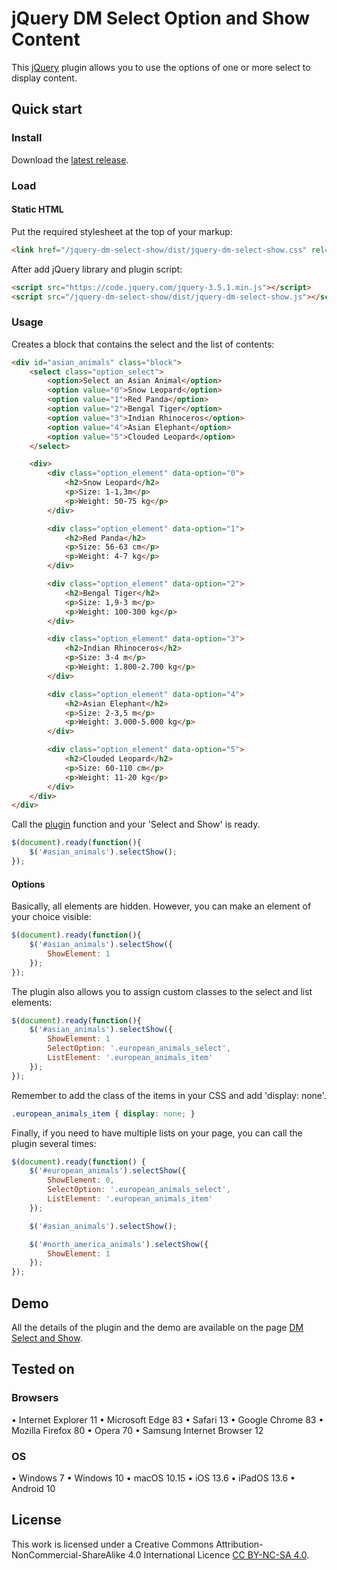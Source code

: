 # jQuery DM Select Option and Show Content

This [jQuery](https://jquery.com/) plugin allows you to use the options of one or more select to display content.

## Quick start

### Install

Download the [latest release](https://github.com/davidemancuso/jquery-dm-select-show/releases).

### Load

#### Static HTML

Put the required stylesheet at the top of your markup:

```html
<link href="/jquery-dm-select-show/dist/jquery-dm-select-show.css" rel="stylesheet" type="text/css" media="all">
```

After add jQuery library and plugin script:

```html
<script src="https://code.jquery.com/jquery-3.5.1.min.js"></script>
<script src="/jquery-dm-select-show/dist/jquery-dm-select-show.js"></script>
```

### Usage

Creates a block that contains the select and the list of contents:

```html
<div id="asian_animals" class="block">
    <select class="option_select">
        <option>Select an Asian Animal</option>
        <option value="0">Snow Leopard</option>
        <option value="1">Red Panda</option>
        <option value="2">Bengal Tiger</option>
        <option value="3">Indian Rhinoceros</option>
        <option value="4">Asian Elephant</option>
        <option value="5">Clouded Leopard</option>
    </select>

    <div>
        <div class="option_element" data-option="0">
            <h2>Snow Leopard</h2>
            <p>Size: 1-1,3m</p>
            <p>Weight: 50-75 kg</p>
        </div>

        <div class="option_element" data-option="1">
            <h2>Red Panda</h2>
            <p>Size: 56-63 cm</p>
            <p>Weight: 4-7 kg</p>
        </div>

        <div class="option_element" data-option="2">
            <h2>Bengal Tiger</h2>
            <p>Size: 1,9-3 m</p>
            <p>Weight: 100-300 kg</p>
        </div>

        <div class="option_element" data-option="3">
            <h2>Indian Rhinoceros</h2>
            <p>Size: 3-4 m</p>
            <p>Weight: 1.800-2.700 kg</p>
        </div>

        <div class="option_element" data-option="4">
            <h2>Asian Elephant</h2>
            <p>Size: 2-3,5 m</p>
            <p>Weight: 3.000-5.000 kg</p>
        </div>

        <div class="option_element" data-option="5">
            <h2>Clouded Leopard</h2>
            <p>Size: 60-110 cm</p>
            <p>Weight: 11-20 kg</p>
        </div>
    </div>
</div>
```

Call the [plugin](https://learn.jquery.com/plugins/) function and your 'Select and Show' is ready.

```javascript
$(document).ready(function(){
    $('#asian_animals').selectShow();
});
```

#### Options

Basically, all elements are hidden. However, you can make an element of your choice visible:

```javascript
$(document).ready(function(){
    $('#asian_animals').selectShow({
        ShowElement: 1
    });
});
```

The plugin also allows you to assign custom classes to the select and list elements:

```javascript
$(document).ready(function(){
    $('#asian_animals').selectShow({
        ShowElement: 1
        SelectOption: '.european_animals_select',
        ListElement: '.european_animals_item'
    });
});
```

Remember to add the class of the items in your CSS and add 'display: none'.

```css
.european_animals_item { display: none; }
```

Finally, if you need to have multiple lists on your page, you can call the plugin several times:

```javascript
$(document).ready(function() {
    $('#european_animals').selectShow({
        ShowElement: 0,
        SelectOption: '.european_animals_select',
        ListElement: '.european_animals_item'
    });

    $('#asian_animals').selectShow();

    $('#north_america_animals').selectShow({
        ShowElement: 1
    });
});
```

## Demo

All the details of the plugin and the demo are available on the page [DM Select and Show](https://davidemancuso.studio/plugins/dm-select-show/).

## Tested on

### Browsers

• Internet Explorer 11
• Microsoft Edge 83
• Safari 13
• Google Chrome 83
• Mozilla Firefox 80
• Opera 70
• Samsung Internet Browser 12

### OS

• Windows 7
• Windows 10
• macOS 10.15
• iOS 13.6
• iPadOS 13.6
• Android 10

## License

This work is licensed under a Creative Commons Attribution-NonCommercial-ShareAlike 4.0 International Licence [CC BY-NC-SA 4.0](LICENSE).
